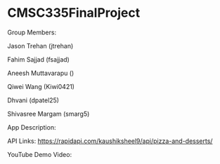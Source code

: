 # CMSC335FinalProject

Group Members: 

Jason Trehan (jtrehan)

Fahim Sajjad (fsajjad)

Aneesh Muttavarapu ()

Qiwei Wang (Kiwi0421)

Dhvani (dpatel25)

Shivasree Margam (smarg5)

App Description: 

API Links: https://rapidapi.com/kaushiksheel9/api/pizza-and-desserts/ 

YouTube Demo Video: 
